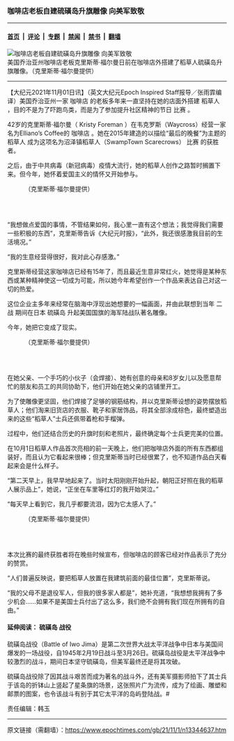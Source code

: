 ### 咖啡店老板自建硫磺岛升旗雕像 向美军致敬

---

#### [首页](../../../..?n13344637) &nbsp;|&nbsp; [评论](../../../../../epoch-comment?n13344637) &nbsp;|&nbsp; [专题](../../../../../epoch-special?n13344637) &nbsp;|&nbsp; [禁闻](../../../../../epoch-news?n13344637) &nbsp;|&nbsp; [禁书](../../../../../books?n13344637) &nbsp;|&nbsp; [翻墙](https://github.com/gfw-breaker/nogfw/blob/master/README.md?n13344637)


<div><img alt="咖啡店老板自建硫磺岛升旗雕像 向美军致敬" class="attachment-djy_600_400 size-djy_600_400 wp-post-image" src="https://i.epochtimes.com/assets/uploads/2021/11/id13344658-ET-FLAG-768-67-1200x720-600x400.jpg"/>
<div class="caption">
 美国乔治亚州咖啡店老板克里斯蒂‧福尔曼日前在咖啡店外搭建了稻草人硫磺岛升旗雕像。（克里斯蒂‧福尔曼提供）
</div></div><hr/><div class="post_content" id="artbody" itemprop="articleBody">
 <!-- article content begin -->
 <p>
  【大纪元2021年11月01日讯】（英文大纪元Epoch Inspired Staff报导／张雨霏编译）美国乔治亚州一家
  <ok href="https://www.epochtimes.com/gb/tag/%E5%92%96%E5%95%A1%E5%BA%97.html">
   咖啡店
  </ok>
  的老板多年来一直坚持在她的店面外搭建
  <ok href="https://www.epochtimes.com/gb/tag/%E7%A8%BB%E8%8D%89%E4%BA%BA.html">
   稻草人
  </ok>
  ，目的不是为了吓跑鸟类，而是为了参加提升社区精神的节日
  <ok href="https://www.epochtimes.com/gb/tag/%E6%AF%94%E8%B5%9B.html">
   比赛
  </ok>
  。
 </p>
 <p>
  42岁的克里斯蒂‧福尔曼（
  <ok href="https://www.facebook.com/kristyatellianos">
   Kristy Foreman
  </ok>
  ）在韦克罗斯（Waycross）经营一家名为Elliano’s Coffee的
  <ok href="https://www.epochtimes.com/gb/tag/%E5%92%96%E5%95%A1%E5%BA%97.html">
   咖啡店
  </ok>
  。她在2015年建造的以描绘“最后的晚餐”为主题的
  <ok href="https://www.epochtimes.com/gb/tag/%E7%A8%BB%E8%8D%89%E4%BA%BA.html">
   稻草人
  </ok>
  成为这项名为沼泽镇稻草人（SwampTown Scarecrows）
  <ok href="https://www.epochtimes.com/gb/tag/%E6%AF%94%E8%B5%9B.html">
   比赛
  </ok>
  的获胜者。
 </p>
 <p>
  之后，由于中共病毒（新冠病毒）疫情大流行，她的稻草人创作之路暂时搁置下来。但今年，她怀着爱国主义的情怀又开始参与。
 </p>
 <figure aria-describedby="caption-attachment-13344659" class="wp-caption aligncenter" id="attachment_13344659" style="width: 600px">
  <ok href="https://i.epochtimes.com/assets/uploads/2021/11/id13344659-the-Raising-the-Flag-on-Iwo-Jima-0display-15.jpg" target="_blank">
   <img alt="" class="wp-image-13344659" src="https://i.epochtimes.com/assets/uploads/2021/11/id13344659-the-Raising-the-Flag-on-Iwo-Jima-0display-15.jpg"/>
  </ok>
  <br/><figcaption class="wp-caption-text" id="caption-attachment-13344659">
   （克里斯蒂‧福尔曼提供）
  </figcaption><br/>
 </figure><br/>
 <p>
  “我想做点爱国的事情，不管结果如何，我心里一直有这个想法；我觉得我们需要一些积极的东西”，克里斯蒂告诉《大纪元时报》，“此外，我还很感激我目前的生活境况。”
 </p>
 <p>
  “我的生意经营得很好，我对此心存感激。”
 </p>
 <p>
  克里斯蒂经营这家咖啡店已经有15年了，而且最近生意非常红火，她觉得是某种东西或某种精神使这一切成为可能，所以她今年希望创作一个作品来表达自己对这一切的热爱。
 </p>
 <p>
  这位企业主多年来经常在脑海中浮现出她想要的一幅画面，并由此联想到当年
  <ok href="https://www.epochtimes.com/gb/tag/%E4%BA%8C%E6%88%98.html">
   二战
  </ok>
  期间在日本
  <ok href="https://www.epochtimes.com/gb/tag/%E7%A1%AB%E7%A3%BA%E5%B2%9B.html">
   硫磺岛
  </ok>
  升起美国国旗的海军陆战队著名雕像。
 </p>
 <p>
  今年，她把它变成了现实。
 </p>
 <figure aria-describedby="caption-attachment-13344660" class="wp-caption aligncenter" id="attachment_13344660" style="width: 600px">
  <ok href="https://i.epochtimes.com/assets/uploads/2021/11/id13344660-the-Raising-the-Flag-on-6Jima-scarecrow-015.jpg" target="_blank">
   <img alt="" class="wp-image-13344660" src="https://i.epochtimes.com/assets/uploads/2021/11/id13344660-the-Raising-the-Flag-on-6Jima-scarecrow-015.jpg"/>
  </ok>
  <br/><figcaption class="wp-caption-text" id="caption-attachment-13344660">
   （克里斯蒂‧福尔曼提供）
  </figcaption><br/>
 </figure><br/>
 <p>
  在她父亲、一个手巧的小伙子（会焊接）、她有创意的母亲和8岁女儿以及愿意帮忙的朋友和员工的共同协助下，他们开始在她父亲的店铺里开工。
 </p>
 <p>
  为了使雕像更坚固，他们焊接了足够的钢筋结构，并以克里斯蒂设想的姿势摆放稻草人；他们淘来旧货店的衣服、靴子和家居饰品，将其全部涂成棕色，最终塑造出来的这些“稻草人”士兵还佩带着枪和手榴弹。
 </p>
 <p>
  过程中，他们还结合历史的升旗时刻和老照片，最终确定每个士兵更完美的位置。
 </p>
 <p>
  在10月1日稻草人作品首次亮相的前一天晚上，他们把咖啡店外面的所有东西都组装好，而且认为它看起来很棒；但克里斯蒂当时已经很累了，也不知道作品白天看起来会是什么样子。
 </p>
 <p>
  “第二天早上，我早早地起来了。当时太阳刚刚开始升起，朝阳正好照在我的稻草人展示品上”，她说，“正坐在车里等红灯的我开始哭泣。”
 </p>
 <p>
  “每天早上看到它，我几乎都要流泪，因为它太感人了。”
 </p>
 <figure aria-describedby="caption-attachment-13344661" class="wp-caption aligncenter" id="attachment_13344661" style="width: 603px">
  <ok href="https://i.epochtimes.com/assets/uploads/2021/11/id13344661-the-Raising-the-Flag-on-Iwo-Jima-scarecrow-015.jpg" target="_blank">
   <img alt="" class="wp-image-13344661" src="https://i.epochtimes.com/assets/uploads/2021/11/id13344661-the-Raising-the-Flag-on-Iwo-Jima-scarecrow-015.jpg"/>
  </ok>
  <br/><figcaption class="wp-caption-text" id="caption-attachment-13344661">
   （克里斯蒂‧福尔曼提供）
  </figcaption><br/>
 </figure><br/>
 <p>
  本次比赛的最终获胜者将在晚些时候宣布，但咖啡店的顾客已经对作品表示了充分的赞赏。
 </p>
 <p>
  “人们普遍反映说，要把稻草人放置在我建筑前面的最佳位置”，克里斯蒂说。
 </p>
 <p>
  “我的父母不是退役军人，但我的很多家人都是”，她补充道，“我想想我拥有了多少机会……如果不是美国士兵付出了这么多，我们绝不会拥有我们现在所拥有的自由。”
 </p>
 <h4>
  延伸阅读：
  <ok href="https://www.epochtimes.com/gb/tag/%E7%A1%AB%E7%A3%BA%E5%B2%9B.html">
   硫磺岛
  </ok>
  战役
 </h4>
 <p>
  硫磺岛战役（Battle of Iwo Jima）是第二次世界大战太平洋战争中日本与美国间爆发的一场战役，自1945年2月19日战斗至3月26日。硫磺岛战役是太平洋战争中较激烈的战斗，期间日本坚守硫磺岛，但美军最终还是将其攻破。
 </p>
 <p>
  硫磺岛战役除了因其战斗艰苦而成为著名的战斗外，还有美军摄影师拍下了其士兵于该岛的折钵山上竖起了星条旗的场景，这张照片广为流传，成为了绘画、雕塑和邮票的图案，也令该战斗有别于其它太平洋的岛屿登陆战。#
 </p>
 <p>
  责任编辑：韩玉
 </p>
 <!-- article content end -->
 <div id="below_article_ad">
 </div>
</div>


---

原文链接（需翻墙）：https://www.epochtimes.com/gb/21/11/1/n13344637.htm